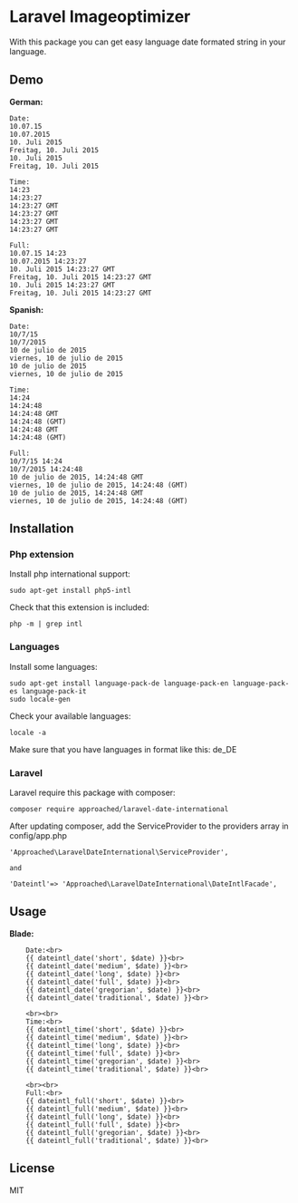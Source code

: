 # Laravel Imageoptimizer

With this package you can get easy language date formated string in your language.

## Demo

**German:**
```
Date:
10.07.15
10.07.2015
10. Juli 2015
Freitag, 10. Juli 2015
10. Juli 2015
Freitag, 10. Juli 2015

Time:
14:23
14:23:27
14:23:27 GMT
14:23:27 GMT
14:23:27 GMT
14:23:27 GMT

Full:
10.07.15 14:23
10.07.2015 14:23:27
10. Juli 2015 14:23:27 GMT
Freitag, 10. Juli 2015 14:23:27 GMT
10. Juli 2015 14:23:27 GMT
Freitag, 10. Juli 2015 14:23:27 GMT
```

**Spanish:**
```
Date:
10/7/15
10/7/2015
10 de julio de 2015
viernes, 10 de julio de 2015
10 de julio de 2015
viernes, 10 de julio de 2015

Time:
14:24
14:24:48
14:24:48 GMT
14:24:48 (GMT)
14:24:48 GMT
14:24:48 (GMT)

Full:
10/7/15 14:24
10/7/2015 14:24:48
10 de julio de 2015, 14:24:48 GMT
viernes, 10 de julio de 2015, 14:24:48 (GMT)
10 de julio de 2015, 14:24:48 GMT
viernes, 10 de julio de 2015, 14:24:48 (GMT)
```

## Installation

### Php extension

Install php international support:
```
sudo apt-get install php5-intl 
```
Check that this extension is included:
```
php -m | grep intl
```

### Languages
Install some languages:
```
sudo apt-get install language-pack-de language-pack-en language-pack-es language-pack-it
sudo locale-gen
```

Check your available languages:
```
locale -a
```
Make sure that you have languages in format like this: de_DE

### Laravel

Laravel require this package with composer:
```
composer require approached/laravel-date-international
```

After updating composer, add the ServiceProvider to the providers array in config/app.php
```
'Approached\LaravelDateInternational\ServiceProvider',

and

'Dateintl'=> 'Approached\LaravelDateInternational\DateIntlFacade',
```

## Usage

**Blade:**
```
    Date:<br>
    {{ dateintl_date('short', $date) }}<br>
    {{ dateintl_date('medium', $date) }}<br>
    {{ dateintl_date('long', $date) }}<br>
    {{ dateintl_date('full', $date) }}<br>
    {{ dateintl_date('gregorian', $date) }}<br>
    {{ dateintl_date('traditional', $date) }}<br>

    <br><br>
    Time:<br>
    {{ dateintl_time('short', $date) }}<br>
    {{ dateintl_time('medium', $date) }}<br>
    {{ dateintl_time('long', $date) }}<br>
    {{ dateintl_time('full', $date) }}<br>
    {{ dateintl_time('gregorian', $date) }}<br>
    {{ dateintl_time('traditional', $date) }}<br>

    <br><br>
    Full:<br>
    {{ dateintl_full('short', $date) }}<br>
    {{ dateintl_full('medium', $date) }}<br>
    {{ dateintl_full('long', $date) }}<br>
    {{ dateintl_full('full', $date) }}<br>
    {{ dateintl_full('gregorian', $date) }}<br>
    {{ dateintl_full('traditional', $date) }}<br>
```    

## License
MIT
